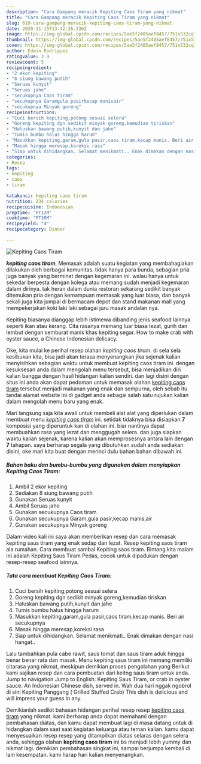 ```yaml
---
description: "Cara Gampang meracik Kepiting Caos Tiram yang nikmat"
title: "Cara Gampang meracik Kepiting Caos Tiram yang nikmat"
slug: 619-cara-gampang-meracik-kepiting-caos-tiram-yang-nikmat
date: 2020-11-15T13:42:26.336Z
image: https://img-global.cpcdn.com/recipes/5ae5f2405aef8457/751x532cq70/kepiting-caos-tiram-foto-resep-utama.jpg
thumbnail: https://img-global.cpcdn.com/recipes/5ae5f2405aef8457/751x532cq70/kepiting-caos-tiram-foto-resep-utama.jpg
cover: https://img-global.cpcdn.com/recipes/5ae5f2405aef8457/751x532cq70/kepiting-caos-tiram-foto-resep-utama.jpg
author: Edwin Rodriguez
ratingvalue: 3.9
reviewcount: 5
recipeingredient:
- "2 ekor kepiting"
- "8 siung bawang putih"
- "Seruas kunyit"
- "Seruas jahe"
- "secukupnya Caos tiram"
- "secukupnya Garamgula pasirkecap manisair"
- "secukupnya Minyak goreng"
recipeinstructions:
- "Cuci bersih kepiting,potong sesuai selera"
- "Goreng kepiting dgn sedikit minyak goreng,kemudian tiriskan"
- "Haluskan bawang putih,kunyit dan jahe"
- "Tumis bumbu halus hingga harum"
- "Masukkan kepiting,garam,gula pasir,caos tiram,kecap manis. Beri air secukupnya"
- "Masak hingga meresap,koreksi rasa"
- "Siap untuk dihidangkan. Selamat menikmati.. Enak dimakan dengan nasi hangat.."
categories:
- Resep
tags:
- kepiting
- caos
- tiram

katakunci: kepiting caos tiram 
nutrition: 234 calories
recipecuisine: Indonesian
preptime: "PT12M"
cooktime: "PT30M"
recipeyield: "4"
recipecategory: Dinner

---
```



![Kepiting Caos Tiram](https://img-global.cpcdn.com/recipes/5ae5f2405aef8457/751x532cq70/kepiting-caos-tiram-foto-resep-utama.jpg)

<b><i>kepiting caos tiram</i></b>, Memasak adalah suatu kegiatan yang membahagiakan dilakukan oleh berbagai komunitas. tidak hanya para bunda, sebagian pria juga banyak yang berminat dengan kegemaran ini. walau hanya untuk sekedar berpesta dengan kolega atau memang sudah menjadi kegemaran dalam dirinya. tak heran dalam dunia restoran sekarang sedikit banyak ditemukan pria dengan kemampuan memasak yang luar biasa, dan banyak sekali juga kita jumpai di bermacam depot dan stand makanan mall yang mempekerjakan koki laki laki sebagai juru masak andalan nya.

Kepiting biasanya dianggap lebih istimewa dibanding jenis seafood lainnya seperti ikan atau kerang. Cita rasanya memang luar biasa lezat, gurih dan lembut dengan semburat manis khas kepiting segar. How to make crab with oyster sauce, a Chinese Indonesian delicacy.

Oke, kita mulai ke perihal resep olahan <i>kepiting caos tiram</i>. di sela sela kesibukan kita, bisa jadi akan terasa menyenangkan jika sejenak kalian menyisihkan sebagian waktu untuk membuat kepiting caos tiram ini. dengan kesuksesan anda dalam mengolah menu tersebut, bisa menjadikan diri kalian bangga dengan hasil hidangan kalian sendiri. dan lagi disini dengan situs ini anda akan dapat pedoman untuk memasak olahan <u>kepiting caos tiram</u> tersebut menjadi makanan yang enak dan sempurna, oleh sebab itu tandai alamat website ini di gadget anda sebagai salah satu rujukan kalian dalam mengolah menu baru yang enak.


Mari langsung saja kita awali untuk membeli alat alat yang diperlukan dalam membuat menu <u><i>kepiting caos tiram</i></u> ini. setidak tidaknya bisa disiapkan <b>7</b> komposisi yang diperuntuk kan di olahan ini. biar nantinya dapat membuahkan rasa yang lezat dan menggugah selera. dan juga siapkan waktu kalian sejenak, karena kalian akan memprosesnya antara lain dengan <b>7</b> tahapan. saya berharap segala yang dibutuhkan sudah anda sediakan disini, oke mari kita buat dengan merinci dulu bahan bahan dibawah ini.

<!--inarticleads1-->

##### Bahan baku dan bumbu-bumbu yang digunakan dalam menyiapkan Kepiting Caos Tiram:

1. Ambil 2 ekor kepiting
1. Sediakan 8 siung bawang putih
1. Gunakan Seruas kunyit
1. Ambil Seruas jahe
1. Gunakan secukupnya Caos tiram
1. Gunakan secukupnya Garam,gula pasir,kecap manis,air
1. Gunakan secukupnya Minyak goreng


Dalam video kali ini saya akan memberikan resep dan cara memasak kepiting saus tiram yang enak sedap dan lezat. Resep kepiting saos tiram ala rumahan. Cara membuat sambal Kepiting saos tiram. Bintang kita malam ini adalah Kepiting Saus Tiram Pedas, cocok untuk dipadukan dengan resep-resep seafood lainnya. 

<!--inarticleads2-->

##### Tata cara membuat Kepiting Caos Tiram:

1. Cuci bersih kepiting,potong sesuai selera
1. Goreng kepiting dgn sedikit minyak goreng,kemudian tiriskan
1. Haluskan bawang putih,kunyit dan jahe
1. Tumis bumbu halus hingga harum
1. Masukkan kepiting,garam,gula pasir,caos tiram,kecap manis. Beri air secukupnya
1. Masak hingga meresap,koreksi rasa
1. Siap untuk dihidangkan. Selamat menikmati.. Enak dimakan dengan nasi hangat..


Lalu tambahkan pula cabe rawit, saus tomat dan saus tiram aduk hingga benar benar rata dan masak. Menu kepiting saus tiram ini memang memiliki citarasa yang nikmat, meskipun demikian proses pengolahan yang Berikut kami sajikan resep dan cara pembuatan dari keitng saus tiram untuk anda.. Jump to navigation Jump to English: Kepiting Saus Tiram, or crab in oyster sauce. An Indonesian Chinese dish, served in. Wah dua hari nggak ngobrol di sini Kepiting Panggang ( Grilled Stuffed Crab) This dish is delicious and will impress your guess in any. 

Demikianlah sedikit bahasan hidangan perihal resep resep <u>kepiting caos tiram</u> yang nikmat. kami berharap anda dapat memahami dengan pembahasan diatas, dan kamu dapat membuat lagi di masa datang untuk di hidangkan dalam saat saat kegiatan keluarga atau teman kalian. kamu dapat menyesuaikan resep resep yang ditampilkan diatas selaras dengan selera anda, sehingga olahan <b>kepiting caos tiram</b> ini bs menjadi lebih yummy dan nikmat lagi. demikian pembahasan singkat ini, sampai berjumpa kembali di lain kesempatan. kami harap hari kalian menyenangkan.
